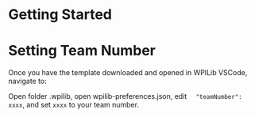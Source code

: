 # Getting Started

# Setting Team Number
Once you have the template downloaded and opened in WPILib VSCode, navigate to:

<procedure>
    <step>
        Open folder <path>.wpilib</path>,
        open <path>wpilib-preferences.json</path>,
        edit <code>  "teamNumber": xxxx</code>,
        and set <code>xxxx</code> to your team number.</step>
</procedure>

